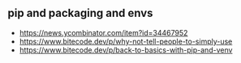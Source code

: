 

## pip and packaging and envs

- https://news.ycombinator.com/item?id=34467952
- https://www.bitecode.dev/p/why-not-tell-people-to-simply-use
- https://www.bitecode.dev/p/back-to-basics-with-pip-and-venv